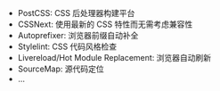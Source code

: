 - PostCSS: CSS 后处理器构建平台
- CSSNext: 使用最新的 CSS 特性而无需考虑兼容性
- Autoprefixer: 浏览器前缀自动补全
- Stylelint: CSS 代码风格检查
- Livereload/Hot Module Replacement: 浏览器自动刷新
- SourceMap: 源代码定位
- ...
